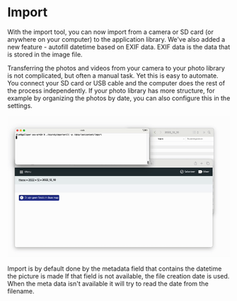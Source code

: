 # Import 

With the import tool, you can now import from a camera or SD card (or anywhere on your computer) to the application library.
We've also added a new feature - autofill datetime based on EXIF data. EXIF data is the data that is stored in the image file.

Transferring the photos and videos from your camera to your photo library is not complicated, but often a manual task. 
			Yet this is easy to automate. You connect your SD card or USB cable and the computer does the rest of the process independently. 
			If your photo library has more structure, for example by organizing the photos by date, you can also configure this in the settings. 

![Import](../assets/import_v052.gif)

Import is by default done by the metadata field that contains the datetime the picture is made
If that field is not available, the file creation date is used.
When the meta data isn't available it will try to read the date from the filename.

